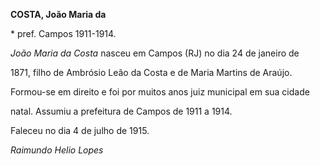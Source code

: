 **COSTA, João Maria da**



\* pref. Campos 1911-1914.



*João Maria da Costa* nasceu em Campos (RJ) no dia 24 de janeiro de

1871, filho de Ambrósio Leão da Costa e de Maria Martins de Araújo.



Formou-se em direito e foi por muitos anos juiz municipal em sua cidade

natal. Assumiu a prefeitura de Campos de 1911 a 1914.



Faleceu no dia 4 de julho de 1915.



*Raimundo Helio Lopes*



